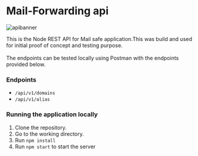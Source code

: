 # Mail-Forwarding api
![apibanner](https://user-images.githubusercontent.com/54775196/114238492-52edcd00-99a2-11eb-823a-fcde0b382b6f.png)

This is the Node REST API for Mail safe application.This was build and used for initial proof of concept and testing purpose.<br><br>The endpoints can be tested locally using Postman with the endpoints provided below.

### Endpoints
- `/api/v1/domains`
- `/api/v1/alias`


### Running the application locally
1. Clone the repository.
2. Go to the working directory.
3. Run `npm install`
4. Run `npm start` to start the server
